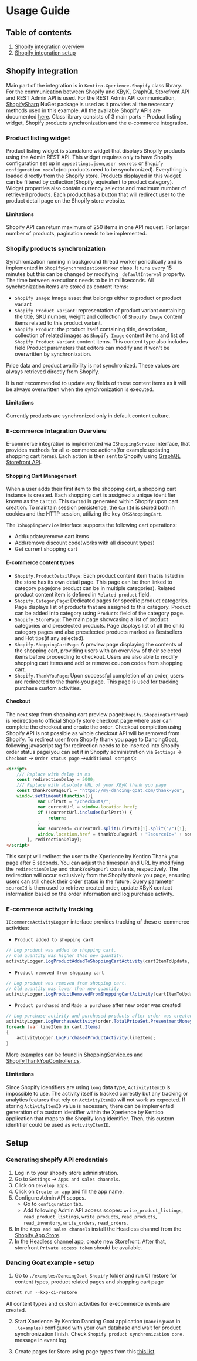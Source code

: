 # Usage Guide
## Table of contents
1. [Shopify integration overview](#shopify-integration)
2. [Shopify integration setup](#setup)

## Shopify integration
Main part of the integration is in `Kentico.Xperience.Shopify` class library. For the communication between Shopify and XByK, GraphQL Storefront API and REST Admin API is used. For the REST Admin API communication,    [ShopifySharp](https://www.nuget.org/packages/ShopifySharp/) NuGet package is used as it provides all the necessary methods used in this example. All the available Shopify APIs are documented [here](https://shopify.dev/docs/api).
Class library consists of 3 main parts - Product listing widget, Shopify products synchronization and the e-commerce integration.

### Product listing widget
Product listing widget is standalone widget that displays Shopify products using the Admin REST API. This widget requires only to have Shopify configuration set up in `appsettings.json`,`user secrets` or `Shopify configuration module`(no products need to be synchronized). Everything is loaded directly from the Shopify store. Products displayed in this widget can be filtered by collection(Shopify equivalent to product category). Widget properties also contain currency selector and maximum number of retrieved products. Each product has a button that will redirect user to the product detail page on the Shopify store website.

#### Limitations
Shopify API can return maximum of 250 items in one API request. For larger number of products, pagination needs to be implemented.


### Shopify products synchronization
Synchronization running in background thread worker periodically and is implemented  in `ShopifySynchronizationWorker` class. It runs every 15 minutes but this can be changed by modifying `_defaultInterval` property. The time between executions needs to be in milliseconds. All synchronization items are stored as content items:
- `Shopify Image`: image asset that belongs either to product or product variant
- `Shopify Product Variant`: representation of product variant containing the title, SKU number, weight and collection of `Shopify Image` content items related to this product variant.
- `Shopify Product`: the product itself containing title, description, collection of related images as `Shopify Image` content items and list of `Shopify Product Variant` content items. This content type also includes field Product parameters that editors can modify and it won't be overwritten by synchronization.

Price data and product availibility is not synchronized. These values are always retrieved directly from Shopify.

It is not recommended to update any fields of these content items as it will be always overwritten when the synchronization is executed.

#### Limitations
Currently products are synchronized only in default content culture.


### E-commerce Integration Overview
E-commerce integration is implemented via `IShoppingService` interface, that provides methods for all e-commerce actions(for example updating shopping cart items). Each action is then sent to Shopify using [GraphQL Storefront API](https://shopify.dev/docs/api/storefront).

#### Shopping Cart Management
When a user adds their first item to the shopping cart, a shopping cart instance is created. Each shopping cart is assigned a unique identifier known as the `CartId`. This `CartId` is generated within Shopify upon cart creation. To maintain session persistence, the `CartId` is stored both in cookies and the HTTP session, utilizing the key `CMSShoppingCart`. 

The `IShoppingService` interface supports the following cart operations:
- Add/update/remove cart items
- Add/remove discount code(works with all discount types)
- Get current shopping cart

#### E-commerce content types
- `Shopify.ProductDetailPage`: Each product content item that is listed in the store has its own detail page. This page can be then linked to category page(one product can be in multiple categories). Related product content item is defined in `Related product` field.
- `Shopify.CategoryPage`: Dedicated pages for specific product categories. Page displays list of products that are assigned to this category. Product can be added into category using `Products` field of the category page.
- `Shopify.StorePage`: The main page showcasing a list of product categories and preselected products. Page displays list of all the child category pages and also preselected products marked as Bestsellers and Hot tips(if any selected).
- `Shopify.ShoppingCartPage`: A preview page displaying the contents of the shopping cart, providing users with an overview of their selected items before proceeding to checkout. Users are also able to modify shopping cart items and add or remove coupon codes from shopping cart.
- `Shopify.ThankYouPage`: Upon successful completion of an order, users are redirected to the thank-you page. This page is used for tracking purchase custom activities.


#### Checkout
The next step from shopping cart preview page(`Shopify.ShoppingCartPage`) is redirection to official Shopify store checkout page where user can complete the checkout and create the order. Checkout completion using Shopify API is not possible as whole checkout API will be removed from Shopify. To redirect user from Shopify thank you page to DancingGoat, following javascript tag for redirection needs to be inserted into Shopify order status page(you can set it in Shopify administration via `Settings` -> `Checkout` -> `Order status page` ->`Additional scripts`):
```html
<script>
	/// Replace with delay in ms
	const redirectionDelay = 5000;
	/// Replace with absolute URL of your XByK thank you page
	const thankYouPageUrl = "https://my-dancing-goat.com/thank-you";
    window.setTimeout(function(){
            var urlPart = "/checkouts/";
            var currentUrl = window.location.href;
            if (!currentUrl.includes(urlPart)) {
                return;
            }
            var sourceId= currentUrl.split(urlPart)[1].split("/")[1];
            window.location.href = thankYouPageUrl + "?sourceId=" + sourceId;
        }, redirectionDelay);
</script>
```
This script will redirect the user to the Xperience by Kentico Thank you page after 5 seconds. You can adjust the timespan and URL by modifying the `redirectionDelay` and `thankYouPageUrl` constants, respectively. The redirection will occur exclusively from the Shopify thank you page, ensuring users can still check their order status in the future. Query parameter `sourceId` is then used to retrieve created order, update XByK contact information based on the order information and log purchase activity.

### E-commerce activity tracking
`IEcommerceActivityLogger` interface provides tracking of these e-commerce activities:
- `Product added to shopping cart`
```csharp
// Log product was added to shopping cart.
// Old quantity was higher than new quantity.
activityLogger.LogProductAddedToShoppingCartActivity(cartItemToUpdate, newQuantity - cartItemToUpdate.Quantity);
```
- `Product removed from shopping cart`
```csharp
// Log product was removed from shopping cart.
// Old quantity was lower than new quantity
activityLogger.LogProductRemovedFromShoppingCartActivity(cartItemToUpdate, cartItemToUpdate.Quantity - newQuantity);
```
- `Product purchased` and `Made a purchase` after new order was created
```csharp
// Log purchase activity and purchased products after order was created.
activityLogger.LogPurchaseActivity(order.TotalPriceSet.PresentmentMoney.Amount, order.Id, order.PresentmentCurrency);
foreach (var lineItem in cart.Items)
{
	activityLogger.LogPurchasedProductActivity(lineItem);
}
```
More examples can be found in [ShoppingService.cs](../src/Kentico.Xperience.Shopify/ShoppingCart/ShoppingService.cs) and [ShopifyThankYouController.cs](../examples/DancingGoat-Shopify/Controllers/Shopify/ShopifyThankYouController.cs).

#### Limitations
Since Shopify identifiers are using `long` data type, `ActivityItemID` is impossible to use. The activity itself is tracked correctly but any tracking or analytics features that rely on `ActivityItemID` will not work as expected.
If storing `ActivityItemID` value is necessary, there can be implemented generation of a custom identifier within the Xperience by Kentico application that maps to the Shopify long identifier. Then, this custom identifier could be used as `ActivityItemID`.

## Setup

### Generating shopify API credentials
1. Log in to your shopify store administration.
2. Go to `Settings` -> `Apps and sales channels`.
3. Click on `Develop apps`.
4. Click on `Create an app` and fill the app name.
5. Configure Admin API scopes.
	- Go to `configuration` tab.
	- Add following Admin API access scopes: `write_product_listings`, `read_product_listings`, `write_products`, `read_products`, `read_inventory`, `write_orders`, `read_orders`.
6. In the `Apps and sales channels` install the Headless channel from the [Shopify App Store](https://apps.shopify.com/headless).
7. In the Headless channel app, create new Storefront. After that, storefront `Private access token` should be available.

### Dancing Goat example - setup
1. Go to `./examples/DancingGoat-Shopify` folder and run CI restore for content types, product related pages and shopping cart page
```powershell
dotnet run --kxp-ci-restore
```
All content types and custom activities for e-ecommerce events are created.

2. Start Xperience By Kentico Dancing Goat application (`DancingGoat` in `.\examples`) configured with your own database and wait for product synchronization finish. Check `Shopify product synchronization done.` message in event log.

3. Create pages for Store using page types from this [this list](#e-commerce-page-types).
